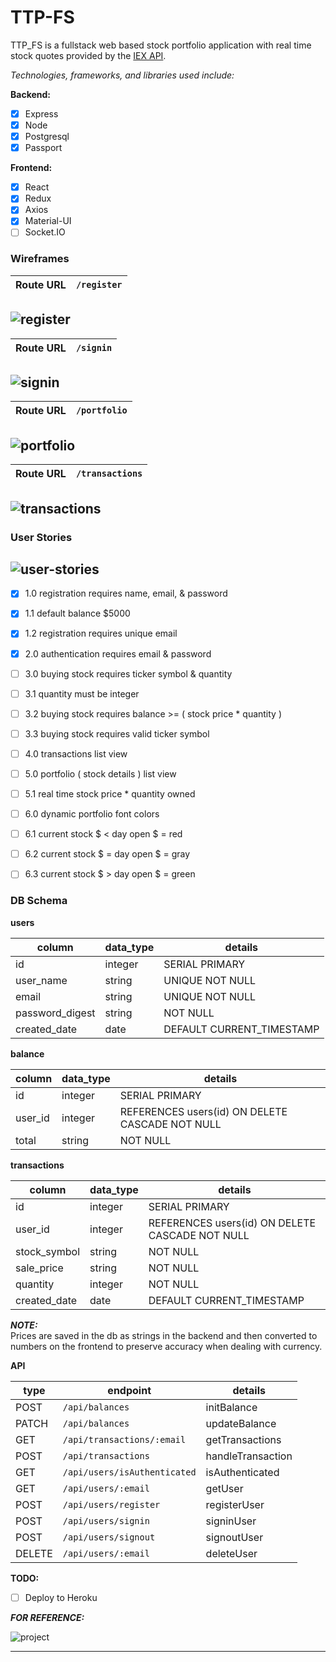 # TTP-FS

TTP_FS is a fullstack web based stock portfolio application with real time stock quotes provided by the [IEX API][iex api].

[iex api]:https://iextrading.com/developer/docs/#getting-started

_Technologies, frameworks, and libraries used include:_  

__Backend:__
- [x] Express
- [x] Node
- [X] Postgresql
- [X] Passport

__Frontend:__
- [x] React
- [x] Redux
- [x] Axios
- [x] Material-UI
- [ ] Socket.IO

### Wireframes

Route URL | `/register`  
-|-

![register](docs/wireframes/register.png)
---

Route URL | `/signin`  
-|-

![signin](docs/wireframes/signin.png)  
--

Route URL | `/portfolio`  
-|-

![portfolio](docs/wireframes/portfolio.png)
--

Route URL | `/transactions`  
-|-

![transactions](docs/wireframes/transactions.png)
--

### User Stories

![user-stories](docs/wireframes/user-stories.png)
--

- [X] 1.0 registration requires name, email, & password  
- [X] 1.1 default balance $5000  
- [X] 1.2 registration requires unique email  

- [X] 2.0 authentication requires email & password  

- [ ] 3.0 buying stock requires ticker symbol & quantity   
- [ ] 3.1 quantity must be integer  
- [ ] 3.2 buying stock requires balance >= ( stock price * quantity )  
- [ ] 3.3 buying stock requires valid ticker symbol  

- [ ] 4.0 transactions list view  

- [ ] 5.0 portfolio ( stock details ) list view  
- [ ] 5.1 real time stock price * quantity owned  

- [ ] 6.0 dynamic portfolio font colors  
- [ ] 6.1 current stock $ < day open $ = red  
- [ ] 6.2 current stock $ = day open $ = gray  
- [ ] 6.3 current stock $ > day open $ = green  

### DB Schema

__users__  

column | data_type | details
-|-|-
id | integer | SERIAL PRIMARY
user_name | string | UNIQUE NOT NULL
email | string | UNIQUE NOT NULL
password_digest | string | NOT NULL
created_date | date | DEFAULT CURRENT_TIMESTAMP

__balance__  

column | data_type | details
-|-|-
id | integer | SERIAL PRIMARY
user_id | integer | REFERENCES users(id) ON DELETE CASCADE NOT NULL
total | string | NOT NULL

__transactions__  

column | data_type | details
-|-|-
id | integer | SERIAL PRIMARY
user_id | integer | REFERENCES users(id) ON DELETE CASCADE NOT NULL
stock_symbol | string | NOT NULL
sale_price | string | NOT NULL
quantity | integer | NOT NULL
created_date | date | DEFAULT CURRENT_TIMESTAMP  

___NOTE:___    
Prices are saved in the db as strings in the backend and then converted to numbers on the frontend to preserve accuracy when dealing with currency.  


__API__  

type | endpoint | details
-|-|-
POST | `/api/balances` | initBalance  
PATCH | `/api/balances` | updateBalance  
GET | `/api/transactions/:email` | getTransactions  
POST | `/api/transactions` | handleTransaction  
GET | `/api/users/isAuthenticated` | isAuthenticated  
GET | `/api/users/:email` | getUser  
POST | `/api/users/register` | registerUser  
POST | `/api/users/signin` | signinUser  
POST | `/api/users/signout` | signoutUser  
DELETE | `/api/users/:email` | deleteUser  


__TODO:__
- [ ] Deploy to Heroku

___FOR REFERENCE:___   

![project](docs/wireframes/project.png)

---

